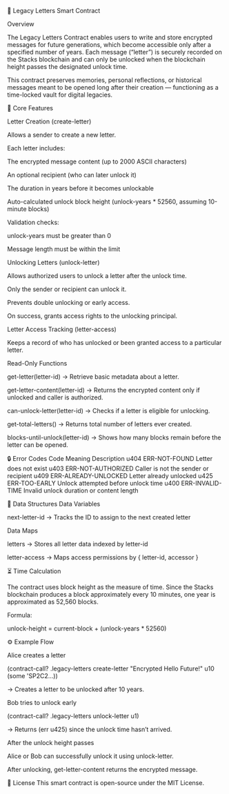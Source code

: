 📜 Legacy Letters Smart Contract

Overview

The Legacy Letters Contract enables users to write and store encrypted messages for future generations, which become accessible only after a specified number of years. Each message (“letter”) is securely recorded on the Stacks blockchain and can only be unlocked when the blockchain height passes the designated unlock time.

This contract preserves memories, personal reflections, or historical messages meant to be opened long after their creation — functioning as a time-locked vault for digital legacies.

🧩 Core Features

Letter Creation (create-letter)

Allows a sender to create a new letter.

Each letter includes:

The encrypted message content (up to 2000 ASCII characters)

An optional recipient (who can later unlock it)

The duration in years before it becomes unlockable

Auto-calculated unlock block height (unlock-years * 52560, assuming 10-minute blocks)

Validation checks:

unlock-years must be greater than 0

Message length must be within the limit

Unlocking Letters (unlock-letter)

Allows authorized users to unlock a letter after the unlock time.

Only the sender or recipient can unlock it.

Prevents double unlocking or early access.

On success, grants access rights to the unlocking principal.

Letter Access Tracking (letter-access)

Keeps a record of who has unlocked or been granted access to a particular letter.

Read-Only Functions

get-letter(letter-id) → Retrieve basic metadata about a letter.

get-letter-content(letter-id) → Returns the encrypted content only if unlocked and caller is authorized.

can-unlock-letter(letter-id) → Checks if a letter is eligible for unlocking.

get-total-letters() → Returns total number of letters ever created.

blocks-until-unlock(letter-id) → Shows how many blocks remain before the letter can be opened.

🔒 Error Codes
Code	Meaning	Description
u404	ERR-NOT-FOUND	Letter does not exist
u403	ERR-NOT-AUTHORIZED	Caller is not the sender or recipient
u409	ERR-ALREADY-UNLOCKED	Letter already unlocked
u425	ERR-TOO-EARLY	Unlock attempted before unlock time
u400	ERR-INVALID-TIME	Invalid unlock duration or content length

🧠 Data Structures
Data Variables

next-letter-id → Tracks the ID to assign to the next created letter

Data Maps

letters → Stores all letter data indexed by letter-id

letter-access → Maps access permissions by { letter-id, accessor }

⏳ Time Calculation

The contract uses block height as the measure of time.
Since the Stacks blockchain produces a block approximately every 10 minutes, one year is approximated as 52,560 blocks.

Formula:

unlock-height = current-block + (unlock-years * 52560)

⚙️ Example Flow

Alice creates a letter

(contract-call? .legacy-letters create-letter "Encrypted Hello Future!" u10 (some 'SP2C2...))


→ Creates a letter to be unlocked after 10 years.

Bob tries to unlock early

(contract-call? .legacy-letters unlock-letter u1)


→ Returns (err u425) since the unlock time hasn’t arrived.

After the unlock height passes

Alice or Bob can successfully unlock it using unlock-letter.

After unlocking, get-letter-content returns the encrypted message.

🧾 License
This smart contract is open-source under the MIT License.